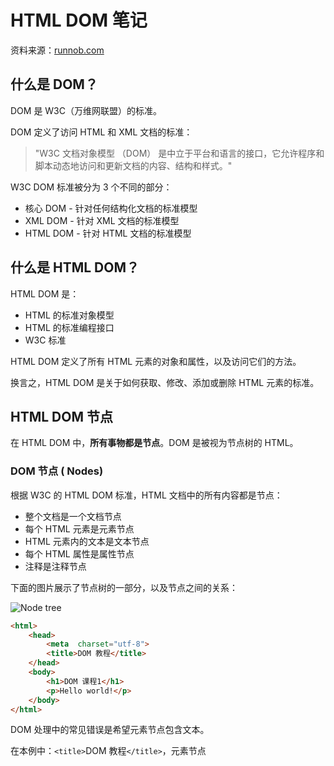 
# HTML DOM 笔记 
资料来源：[runnob.com](https://www.runoob.com/htmldom/htmldom-intro.html)

## 什么是 DOM？

DOM 是 W3C（万维网联盟）的标准。

DOM 定义了访问 HTML 和 XML 文档的标准：

> "W3C 文档对象模型 （DOM） 是中立于平台和语言的接口，它允许程序和脚本动态地访问和更新文档的内容、结构和样式。"

W3C DOM 标准被分为 3 个不同的部分：

-   核心 DOM - 针对任何结构化文档的标准模型
-   XML DOM - 针对 XML 文档的标准模型
-   HTML DOM - 针对 HTML 文档的标准模型

## 什么是 HTML DOM？

HTML DOM 是：

-   HTML 的标准对象模型
-   HTML 的标准编程接口
-   W3C 标准

HTML DOM 定义了所有 HTML 元素的对象和属性，以及访问它们的方法。

换言之，HTML DOM 是关于如何获取、修改、添加或删除 HTML 元素的标准。

## HTML DOM  节点

在 HTML DOM 中，**所有事物都是节点**。DOM 是被视为节点树的 HTML。

### DOM 节点 ( Nodes)

根据 W3C 的 HTML DOM 标准，HTML 文档中的所有内容都是节点：

-   整个文档是一个文档节点
-   每个 HTML 元素是元素节点
-   HTML 元素内的文本是文本节点
-   每个 HTML 属性是属性节点
-   注释是注释节点

下面的图片展示了节点树的一部分，以及节点之间的关系：

![Node tree](https://www.runoob.com/wp-content/uploads/2013/09/dom_navigate.gif)

~~~html
<html>  
	<head>  
		<meta  charset="utf-8">  
		<title>DOM 教程</title>  
	</head>  
	<body>  
		<h1>DOM 课程1</h1>  
		<p>Hello world!</p>  
	</body> 
</html>
~~~
DOM 处理中的常见错误是希望元素节点包含文本。

在本例中：`<title>`DOM 教程`</title>`，元素节点 <title>，包含值为 "DOM 教程" 的文本节点。`<title>` 节点也拥有一个子节点：文本节点 "DOM 教程"

可通过节点的  innerHTML  属性来访问文本节点的值。

## HTML DOM  方法

HTML DOM 方法是我们可以在节点（HTML 元素）上执行的动作。

HTML DOM 属性是我们可以在节点（HTML 元素）设置和修改的值。

### 编程接口

可通过 JavaScript （以及其他编程语言）对 HTML DOM 进行访问。

所有 HTML 元素被定义为对象，而编程接口则是对象方法和对象属性。

方法是您能够执行的动作（比如添加或修改元素）。

属性是您能够获取或设置的值（比如节点的名称或内容）。

### 一些 DOM 对象方法

这里提供一些您将在本教程中学到的常用方法:

getElementById() - 返回带有指定 ID 的元素。

getElementsByTagName() - 返回包含带有指定标签名称的所有元素的节点列表（集合/节点数组）。

getElementsByClassName() - 返回包含带有指定类名的所有元素的节点列表。

appendChild() - 把新的子节点添加到指定节点。

removeChild() - 删除子节点。

replaceChild() - 替换子节点。

insertBefore() - 在指定的子节点前面插入新的子节点。

createAttribute() - 创建属性节点。

createElement() - 创建元素节点。

createTextNode() - 创建文本节点。

getAttribute() - 返回指定的属性值。

setAttribute() - 把指定属性设置或修改为指定的值。

## HTML DOM  属性

属性是节点（HTML 元素）的值，您能够获取或设置。属性本身也是节点。

### nodeName 与 nodeValue
nodeName 属性规定节点的名称。

-   nodeName 是只读的
-   元素节点的 nodeName 与标签名相同
-   属性节点的 nodeName 与属性名相同
-   文本节点的 nodeName 始终是 #text
-   文档节点的 nodeName 始终是 #document

nodeValue 属性规定节点的值。

-   元素节点的 nodeValue 是 undefined 或 null
-   文本节点的 nodeValue 是文本本身
-   属性节点的 nodeValue 是属性值

### nodeType 属性

nodeType 属性返回节点的类型。nodeType 是只读的。

比较重要的节点类型有：

元素节点 - 1

属性节点 - 2

文本节点 - 3

注释节点 - 8

文档节点 - 9

## HTML DOM 访问
访问 HTML 元素等同于访问节点

您能够以不同的方式来访问 HTML 元素：

-   通过使用 getElementById() 方法
-   通过使用 getElementsByTagName() 方法
-   通过使用 getElementsByClassName() 方法


<!--stackedit_data:
eyJoaXN0b3J5IjpbMjEyNjEwOTI3MSwtMTc0MDM1NDk5NywtND
M2MDA2NjczLC0zMDU1MzA4OTVdfQ==
-->